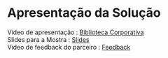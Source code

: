 # Apresentação da Solução

Video de apresentação : [Biblioteca Corporativa](https://youtu.be/9LBXTgFW-L8) <br>
Slides para a Mostra : [Slides](https://drive.google.com/file/d/1yr-x43KKE1w_plYehsGLTihwAGSymYel/view?usp=sharing)  <br>
Video de feedback do parceiro : [Feedback](https://www.youtube.com/watch?v=EejmGIWmcc4)



